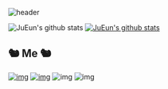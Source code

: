 ![header](https://capsule-render.vercel.app/api?type=waving&color=FDF7A6&height=300&section=header&text=Welcome&fontSize=100)

![JuEun's github stats](https://github-readme-stats.vercel.app/api?username=MelBIP&show_icons=true&theme=buefy) [![JuEun's github stats](https://github-readme-stats.vercel.app/api/top-langs/?username=MelBIP&show_icons=true&hide_border=true&title_color=004386&icon_color=004386&layout=compact)](https://github.com/MelBIP)

## 🐿 ️Me ️🐿

[![img](https://img.shields.io/badge/Instagram-E4405F?style=flat-square&logo=Instagram&logoColor=white)](https://www.instagram.com/_lmns_wksv628/) [![img](https://img.shields.io/badge/Github-181717?style=flat-square&logo=Github&logoColor=white)](https://github.com/MelBIP) ![img](https://img.shields.io/badge/s22005@gsm.hs.kr-EA4335?style=flat-square&logo=Gmail&logoColor=white) ![img](https://img.shields.io/badge/kje__060628@naver.com-03C75A?style=flat-square&logo=Naver&logoColor=white)

